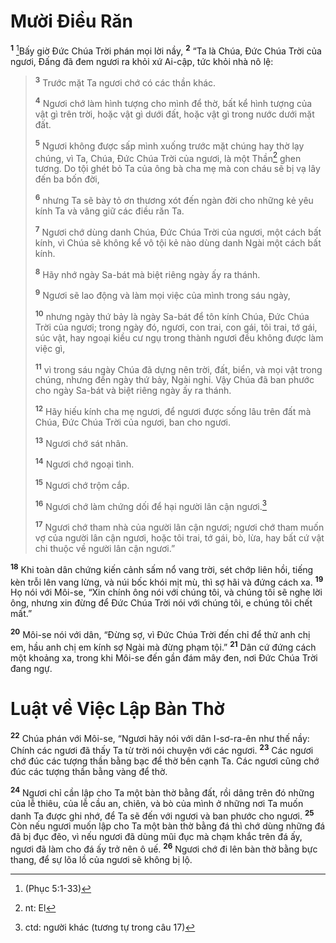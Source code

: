 # Mười Ðiều Răn
<sup><b>1</b></sup> [^1*]Bấy giờ Ðức Chúa Trời phán mọi lời nầy, <sup><b>2</b></sup> “Ta là Chúa, Ðức Chúa Trời của ngươi, Ðấng đã đem ngươi ra khỏi xứ Ai-cập, tức khỏi nhà nô lệ:


> <sup><b>3</b></sup> Trước mặt Ta ngươi chớ có các thần khác.
> 
> <sup><b>4</b></sup> Ngươi chớ làm hình tượng cho mình để thờ, bất kể hình tượng của vật gì trên trời, hoặc vật gì dưới đất, hoặc vật gì trong nước dưới mặt đất.
> 
> <sup><b>5</b></sup> Ngươi không được sấp mình xuống trước mặt chúng hay thờ lạy chúng, vì Ta, Chúa, Ðức Chúa Trời của ngươi, là một Thần[^1] ghen tương. Do tội ghét bỏ Ta của ông bà cha mẹ mà con cháu sẽ bị vạ lây đến ba bốn đời,
> 
> <sup><b>6</b></sup> nhưng Ta sẽ bày tỏ ơn thương xót đến ngàn đời cho những kẻ yêu kính Ta và vâng giữ các điều răn Ta.
> 
> <sup><b>7</b></sup> Ngươi chớ dùng danh Chúa, Ðức Chúa Trời của ngươi, một cách bất kính, vì Chúa sẽ không kể vô tội kẻ nào dùng danh Ngài một cách bất kính.
> 
> <sup><b>8</b></sup> Hãy nhớ ngày Sa-bát mà biệt riêng ngày ấy ra thánh.
> 
> <sup><b>9</b></sup> Ngươi sẽ lao động và làm mọi việc của mình trong sáu ngày,
> 
> <sup><b>10</b></sup> nhưng ngày thứ bảy là ngày Sa-bát để tôn kính Chúa, Ðức Chúa Trời của ngươi; trong ngày đó, ngươi, con trai, con gái, tôi trai, tớ gái, súc vật, hay ngoại kiều cư ngụ trong thành ngươi đều không được làm việc gì,
> 
> <sup><b>11</b></sup> vì trong sáu ngày Chúa đã dựng nên trời, đất, biển, và mọi vật trong chúng, nhưng đến ngày thứ bảy, Ngài nghỉ. Vậy Chúa đã ban phước cho ngày Sa-bát và biệt riêng ngày ấy ra thánh.
> 
> <sup><b>12</b></sup> Hãy hiếu kính cha mẹ ngươi, để ngươi được sống lâu trên đất mà Chúa, Ðức Chúa Trời của ngươi, ban cho ngươi.
> 
> <sup><b>13</b></sup> Ngươi chớ sát nhân.
> 
> <sup><b>14</b></sup> Ngươi chớ ngoại tình.
> 
> <sup><b>15</b></sup> Ngươi chớ trộm cắp.
> 
> <sup><b>16</b></sup> Ngươi chớ làm chứng dối để hại người lân cận ngươi.[^2]
> 
> <sup><b>17</b></sup> Ngươi chớ tham nhà của người lân cận ngươi; ngươi chớ tham muốn vợ của người lân cận ngươi, hoặc tôi trai, tớ gái, bò, lừa, hay bất cứ vật chi thuộc về người lân cận ngươi.”
>

<sup><b>18</b></sup> Khi toàn dân chứng kiến cảnh sấm nổ vang trời, sét chớp liên hồi, tiếng kèn trỗi lên vang lừng, và núi bốc khói mịt mù, thì sợ hãi và đứng cách xa. <sup><b>19</b></sup> Họ nói với Môi-se, “Xin chính ông nói với chúng tôi, và chúng tôi sẽ nghe lời ông, nhưng xin đừng để Ðức Chúa Trời nói với chúng tôi, e chúng tôi chết mất.”

<sup><b>20</b></sup> Môi-se nói với dân, “Ðừng sợ, vì Ðức Chúa Trời đến chỉ để thử anh chị em, hầu anh chị em kính sợ Ngài mà đừng phạm tội.” <sup><b>21</b></sup> Dân cứ đứng cách một khoảng xa, trong khi Môi-se đến gần đám mây đen, nơi Ðức Chúa Trời đang ngự.

# Luật về Việc Lập Bàn Thờ
<sup><b>22</b></sup> Chúa phán với Môi-se, “Ngươi hãy nói với dân I-sơ-ra-ên như thế nầy: Chính các ngươi đã thấy Ta từ trời nói chuyện với các ngươi. <sup><b>23</b></sup> Các ngươi chớ đúc các tượng thần bằng bạc để thờ bên cạnh Ta. Các ngươi cũng chớ đúc các tượng thần bằng vàng để thờ.

<sup><b>24</b></sup> Ngươi chỉ cần lập cho Ta một bàn thờ bằng đất, rồi dâng trên đó những của lễ thiêu, của lễ cầu an, chiên, và bò của mình ở những nơi Ta muốn danh Ta được ghi nhớ, để Ta sẽ đến với ngươi và ban phước cho ngươi. <sup><b>25</b></sup> Còn nếu ngươi muốn lập cho Ta một bàn thờ bằng đá thì chớ dùng những đá đã bị đục đẽo, vì nếu ngươi đã dùng mũi đục mà chạm khắc trên đá ấy, ngươi đã làm cho đá ấy trở nên ô uế. <sup><b>26</b></sup> Ngươi chớ đi lên bàn thờ bằng bực thang, để sự lõa lồ của ngươi sẽ không bị lộ.

[^1]: nt: El
[^2]: ctd: người khác (tương tự trong câu 17)
[^1*]: (Phục 5:1-33)
